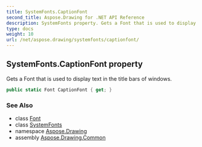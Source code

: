 ```yaml
---
title: SystemFonts.CaptionFont
second_title: Aspose.Drawing for .NET API Reference
description: SystemFonts property. Gets a Font that is used to display text in the title bars of windows
type: docs
weight: 10
url: /net/aspose.drawing/systemfonts/captionfont/
---
```

## SystemFonts.CaptionFont property

Gets a Font that is used to display text in the title bars of windows.

```csharp
public static Font CaptionFont { get; }
```

### See Also

* class [Font](../../font/)
* class [SystemFonts](../)
* namespace [Aspose.Drawing](../../systemfonts/)
* assembly [Aspose.Drawing.Common](../../../)


